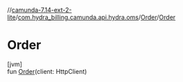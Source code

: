 //[camunda-7.14-ext-2-lite](../../../index.md)/[com.hydra_billing.camunda.api.hydra.oms](../index.md)/[Order](index.md)/[Order](-order.md)

# Order

[jvm]\
fun [Order](-order.md)(client: HttpClient)
